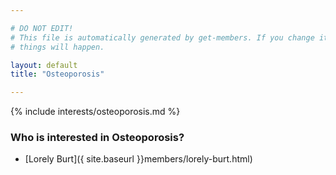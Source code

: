 ```yaml
---

# DO NOT EDIT!
# This file is automatically generated by get-members. If you change it, bad
# things will happen.

layout: default
title: "Osteoporosis"

---
```


{% include interests/osteoporosis.md %}

### Who is interested in Osteoporosis?


* [Lorely Burt]({ site.baseurl }}members/lorely-burt.html)
